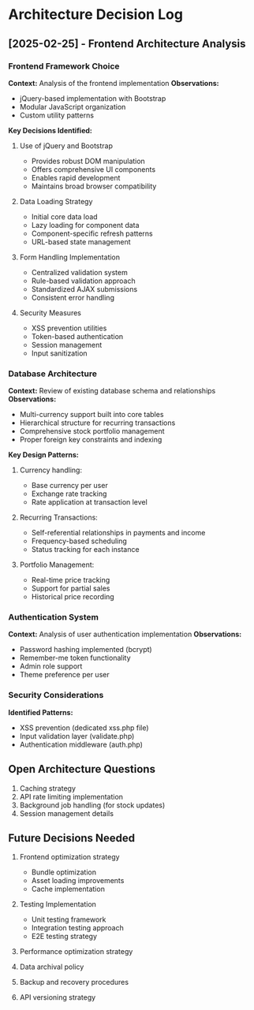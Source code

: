 # Architecture Decision Log

## [2025-02-25] - Frontend Architecture Analysis

### Frontend Framework Choice
**Context:** Analysis of the frontend implementation
**Observations:**
- jQuery-based implementation with Bootstrap
- Modular JavaScript organization
- Custom utility patterns

**Key Decisions Identified:**
1. Use of jQuery and Bootstrap
   - Provides robust DOM manipulation
   - Offers comprehensive UI components
   - Enables rapid development
   - Maintains broad browser compatibility

2. Data Loading Strategy
   - Initial core data load
   - Lazy loading for component data
   - Component-specific refresh patterns
   - URL-based state management

3. Form Handling Implementation
   - Centralized validation system
   - Rule-based validation approach
   - Standardized AJAX submissions
   - Consistent error handling

4. Security Measures
   - XSS prevention utilities
   - Token-based authentication
   - Session management
   - Input sanitization

### Database Architecture
**Context:** Review of existing database schema and relationships
**Observations:**
- Multi-currency support built into core tables
- Hierarchical structure for recurring transactions
- Comprehensive stock portfolio management
- Proper foreign key constraints and indexing

**Key Design Patterns:**
1. Currency handling:
   - Base currency per user
   - Exchange rate tracking
   - Rate application at transaction level

2. Recurring Transactions:
   - Self-referential relationships in payments and income
   - Frequency-based scheduling
   - Status tracking for each instance

3. Portfolio Management:
   - Real-time price tracking
   - Support for partial sales
   - Historical price recording

### Authentication System
**Context:** Analysis of user authentication implementation
**Observations:**
- Password hashing implemented (bcrypt)
- Remember-me token functionality
- Admin role support
- Theme preference per user

### Security Considerations
**Identified Patterns:**
- XSS prevention (dedicated xss.php file)
- Input validation layer (validate.php)
- Authentication middleware (auth.php)

## Open Architecture Questions
1. Caching strategy
2. API rate limiting implementation
3. Background job handling (for stock updates)
4. Session management details

## Future Decisions Needed
1. Frontend optimization strategy
   - Bundle optimization
   - Asset loading improvements
   - Cache implementation

2. Testing Implementation
   - Unit testing framework
   - Integration testing approach
   - E2E testing strategy

3. Performance optimization strategy
4. Data archival policy
5. Backup and recovery procedures
6. API versioning strategy